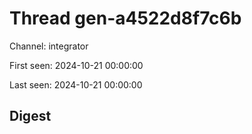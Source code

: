 # Thread gen-a4522d8f7c6b
Channel: integrator

First seen: 2024-10-21 00:00:00

Last seen: 2024-10-21 00:00:00

## Digest


